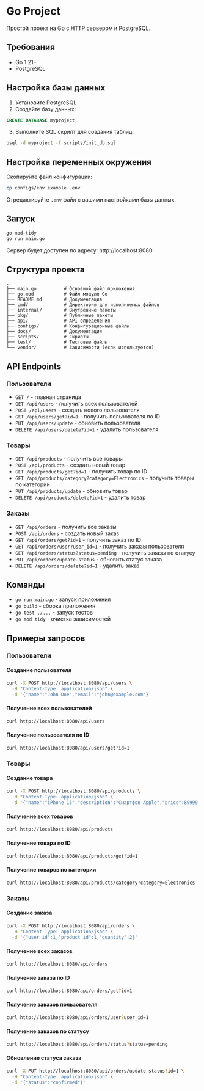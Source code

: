 # Go Project

Простой проект на Go с HTTP сервером и PostgreSQL.

## Требования

- Go 1.21+
- PostgreSQL

## Настройка базы данных

1. Установите PostgreSQL
2. Создайте базу данных:
```sql
CREATE DATABASE myproject;
```

3. Выполните SQL скрипт для создания таблиц:
```bash
psql -d myproject -f scripts/init_db.sql
```

## Настройка переменных окружения

Скопируйте файл конфигурации:
```bash
cp configs/env.example .env
```

Отредактируйте `.env` файл с вашими настройками базы данных.

## Запуск

```bash
go mod tidy
go run main.go
```

Сервер будет доступен по адресу: http://localhost:8080

## Структура проекта

```
.
├── main.go          # Основной файл приложения
├── go.mod           # Файл модуля Go
├── README.md        # Документация
├── cmd/             # Директория для исполняемых файлов
├── internal/        # Внутренние пакеты
├── pkg/             # Публичные пакеты
├── api/             # API определения
├── configs/         # Конфигурационные файлы
├── docs/            # Документация
├── scripts/         # Скрипты
├── test/            # Тестовые файлы
└── vendor/          # Зависимости (если используется)
```

## API Endpoints

### Пользователи
- `GET /` - главная страница
- `GET /api/users` - получить всех пользователей
- `POST /api/users` - создать нового пользователя
- `GET /api/users/get?id=1` - получить пользователя по ID
- `PUT /api/users/update` - обновить пользователя
- `DELETE /api/users/delete?id=1` - удалить пользователя

### Товары
- `GET /api/products` - получить все товары
- `POST /api/products` - создать новый товар
- `GET /api/products/get?id=1` - получить товар по ID
- `GET /api/products/category?category=Electronics` - получить товары по категории
- `PUT /api/products/update` - обновить товар
- `DELETE /api/products/delete?id=1` - удалить товар

### Заказы
- `GET /api/orders` - получить все заказы
- `POST /api/orders` - создать новый заказ
- `GET /api/orders/get?id=1` - получить заказ по ID
- `GET /api/orders/user?user_id=1` - получить заказы пользователя
- `GET /api/orders/status?status=pending` - получить заказы по статусу
- `PUT /api/orders/update-status` - обновить статус заказа
- `DELETE /api/orders/delete?id=1` - удалить заказ

## Команды

- `go run main.go` - запуск приложения
- `go build` - сборка приложения
- `go test ./...` - запуск тестов
- `go mod tidy` - очистка зависимостей

## Примеры запросов

### Пользователи

#### Создание пользователя
```bash
curl -X POST http://localhost:8080/api/users \
  -H "Content-Type: application/json" \
  -d '{"name":"John Doe","email":"john@example.com"}'
```

#### Получение всех пользователей
```bash
curl http://localhost:8080/api/users
```

#### Получение пользователя по ID
```bash
curl http://localhost:8080/api/users/get?id=1
```

### Товары

#### Создание товара
```bash
curl -X POST http://localhost:8080/api/products \
  -H "Content-Type: application/json" \
  -d '{"name":"iPhone 15","description":"Смартфон Apple","price":89999.99,"category":"Electronics","stock":10}'
```

#### Получение всех товаров
```bash
curl http://localhost:8080/api/products
```

#### Получение товара по ID
```bash
curl http://localhost:8080/api/products/get?id=1
```

#### Получение товаров по категории
```bash
curl http://localhost:8080/api/products/category?category=Electronics
```

### Заказы

#### Создание заказа
```bash
curl -X POST http://localhost:8080/api/orders \
  -H "Content-Type: application/json" \
  -d '{"user_id":1,"product_id":1,"quantity":2}'
```

#### Получение всех заказов
```bash
curl http://localhost:8080/api/orders
```

#### Получение заказа по ID
```bash
curl http://localhost:8080/api/orders/get?id=1
```

#### Получение заказов пользователя
```bash
curl http://localhost:8080/api/orders/user?user_id=1
```

#### Получение заказов по статусу
```bash
curl http://localhost:8080/api/orders/status?status=pending
```

#### Обновление статуса заказа
```bash
curl -X PUT http://localhost:8080/api/orders/update-status?id=1 \
  -H "Content-Type: application/json" \
  -d '{"status":"confirmed"}'
``` 